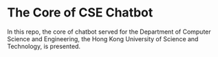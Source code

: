 # The Core of CSE Chatbot
In this repo, the core of chatbot served for the Department of Computer Science and Engineering, the Hong Kong University of Science and Technology, is presented.
